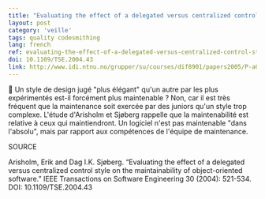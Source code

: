 ```yaml
---
title: "Evaluating the effect of a delegated versus centralized control style on the maintainability of object-oriented software"
layout: post
category: 'veille'
tags: quality codesmithing
lang: french
ref: evaluating-the-effect-of-a-delegated-versus-centralized-control-style
doi: 10.1109/TSE.2004.43
link: http://www.idi.ntnu.no/grupper/su/courses/dif8901/papers2005/P-a09-arisholm04.pdf
---
```


💎 Un style de design jugé "plus élégant" qu'un autre par les plus expérimentés est-il forcément plus maintenable ? Non, car il est très fréquent que la maintenance soit exercée par des juniors qu'un style trop complexe. L'étude d'Arisholm et Sjøberg rappelle que la maintenabilité est relative à ceux qui maintiendront. Un logiciel n'est pas maintenable "dans l'absolu", mais par rapport aux compétences de l'équipe de maintenance.

SOURCE

Arisholm, Erik and Dag I.K. Sjøberg. “Evaluating the effect of a delegated versus centralized control style on the maintainability of object-oriented software.” IEEE Transactions on Software Engineering 30 (2004): 521-534. DOI: 10.1109/TSE.2004.43